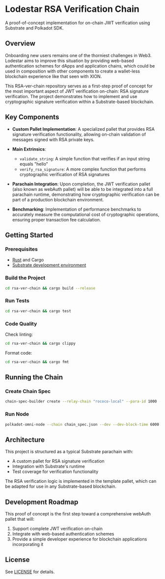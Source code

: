 # Lodestar RSA Verification Chain

A proof-of-concept implementation for on-chain JWT verification using Substrate and Polkadot SDK.

## Overview

Onboarding new users remains one of the thorniest challenges in Web3. Lodestar aims to improve this situation by providing web-based authentication schemes for dApps and application chains, which could be used in composition with other components to create a wallet-less blockchain experience like that seen with XION.

This RSA-ver-chain repository serves as a first-step proof of concept for the most important aspect of JWT verification on-chain: RSA signature verification. The project demonstrates how to implement and use cryptographic signature verification within a Substrate-based blockchain.

## Key Components

- **Custom Pallet Implementation**: A specialized pallet that provides RSA signature verification functionality, allowing on-chain validation of messages signed with RSA private keys.

- **Main Extrinsics**:
  - `validate_string`: A simple function that verifies if an input string equals "hello"
  - `verify_rsa_signature`: A more complex function that performs cryptographic verification of RSA signatures

- **Parachain Integration**: Upon completion, the JWT verification pallet (also known as webAuth pallet) will be able to be integrated into a full parachain runtime, demonstrating how cryptographic verification can be part of a production blockchain environment.

- **Benchmarking**: Implementation of performance benchmarks to accurately measure the computational cost of cryptographic operations, ensuring proper transaction fee calculation.

## Getting Started

### Prerequisites

- [Rust](https://www.rust-lang.org/tools/install) and Cargo
- [Substrate development environment](https://docs.substrate.io/install/)

### Build the Project

```bash
cd rsa-ver-chain && cargo build --release
```

### Run Tests

```bash
cd rsa-ver-chain && cargo test
```

### Code Quality

Check linting:
```bash
cd rsa-ver-chain && cargo clippy
```

Format code:
```bash
cd rsa-ver-chain && cargo fmt
```

## Running the Chain

### Create Chain Spec

```bash
chain-spec-builder create --relay-chain "rococo-local" --para-id 1000 --runtime target/release/wbuild/rsa-verification-parachain-runtime/rsa_verification_parachain_runtime.wasm named-preset development
```

### Run Node

```bash
polkadot-omni-node --chain chain_spec.json --dev --dev-block-time 6000
```

## Architecture

This project is structured as a typical Substrate parachain with:
- A custom pallet for RSA signature verification
- Integration with Substrate's runtime
- Test coverage for verification functionality

The RSA verification logic is implemented in the template pallet, which can be adapted for use in any Substrate-based blockchain.

## Development Roadmap

This proof of concept is the first step toward a comprehensive webAuth pallet that will:
1. Support complete JWT verification on-chain
2. Integrate with web-based authentication schemes
3. Provide a simple developer experience for blockchain applications incorporating it

## License

See [LICENSE](LICENSE) for details.

